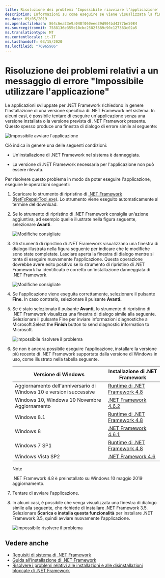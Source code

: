 ```yaml
---
title: Risoluzione dei problemi 'Impossibile riavviare l'applicazione'
description: Informazioni su come eseguire se viene visualizzata la finestra di dialogo "Impossibile iniziare l'applicazione".
ms.date: 09/05/2019
ms.openlocfilehash: 864c6ea23e9a048f060eee39d904bd4377be5084
ms.sourcegitcommit: 7588136e355e10cbc2582f389c90c127363c02a5
ms.translationtype: MT
ms.contentlocale: it-IT
ms.lasthandoff: 03/15/2020
ms.locfileid: "76965906"
---
```

# <a name="troubleshooting-a-this-application-could-not-be-started-error-message"></a>Risoluzione dei problemi relativi a un messaggio di errore "Impossibile utilizzare l'applicazione"

Le applicazioni sviluppate per .NET Framework richiedono in genere l'installazione di una versione specifica di .NET Framework nel sistema. In alcuni casi, è possibile tentare di eseguire un'applicazione senza una versione installata o la versione prevista di .NET Framework presente. Questo spesso produce una finestra di dialogo di errore simile al seguente:

![Impossibile avviare l'applicazione](media/application-not-started/app-could-not-be-started.png)

Ciò indica in genere una delle seguenti condizioni:

- Un'installazione di .NET Framework nel sistema è danneggiata.

- La versione di .NET Framework necessaria per l'applicazione non può essere rilevata.

Per risolvere questo problema in modo da poter eseguire l'applicazione, eseguire le operazioni seguenti:

1. Scaricare lo strumento di ripristino di [.NET Framework (NetFxRepairTool.exe)](https://www.microsoft.com/download/details.aspx?id=30135). Lo strumento viene eseguito automaticamente al termine del download.

1. Se lo strumento di ripristino di .NET Framework consiglia un'azione aggiuntiva, ad esempio quelle illustrate nella figura seguente, selezionare **Avanti**.

   ![Modifiche consigliate](media/application-not-started/repair-tool-recommended-changes.png)

1. Gli strumenti di ripristino di .NET Framework visualizzano una finestra di dialogo illustrata nella figura seguente per indicare che le modifiche sono state completate. Lasciare aperta la finestra di dialogo mentre si tenta di eseguire nuovamente l'applicazione. Questa operazione dovrebbe avere esito positivo se lo strumento di ripristino di .NET Framework ha identificato e corretto un'installazione danneggiata di .NET Framework.

   ![Modifiche consigliate](media/application-not-started/repair-tool-changes-complete.png)

1. Se l'applicazione viene eseguita correttamente, selezionare il pulsante **Fine.** In caso contrario, selezionare il pulsante **Avanti.**

1. Se è stato selezionato il pulsante **Avanti,** lo strumento di ripristino di .NET Framework visualizza una finestra di dialogo simile alla seguente. Selezionare il pulsante Fine per inviare informazioni diagnostiche a Microsoft.Select the **Finish** button to send diagnostic information to Microsoft.

   ![Impossibile risolvere il problema](media/application-not-started/repair-tool-no-resolution.png)

1. Se non è ancora possibile eseguire l'applicazione, installare la versione più recente di .NET Framework supportata dalla versione di Windows in uso, come illustrato nella tabella seguente.

   |Versione di Windows|Installazione di .NET Framework|
   |---|---|
   |Aggiornamento dell'anniversario di Windows 10 e versioni successive|[Runtime di .NET Framework 4.8](https://dotnet.microsoft.com/download/dotnet-framework/net48)|
   |Windows 10, Windows 10 Novembre Aggiornamento|[.NET Framework 4.6.2](https://dotnet.microsoft.com/download/dotnet-framework/net462)|
   |Windows 8.1|[Runtime di .NET Framework 4.8](https://dotnet.microsoft.com/download/dotnet-framework/net48)|
   |Windows 8|[.NET Framework 4.6.1](https://dotnet.microsoft.com/download/dotnet-framework/net461)|
   |Windows 7 SP1|[Runtime di .NET Framework 4.8](https://dotnet.microsoft.com/download/dotnet-framework/net48)|
   |Windows Vista SP2|[.NET Framework 4.6](https://dotnet.microsoft.com/download/dotnet-framework/net46)|

   > [!NOTE]
   > .NET Framework 4.8 è preinstallato su Windows 10 maggio 2019 aggiornamento.

1. Tentare di avviare l'applicazione.

1. In alcuni casi, è possibile che venga visualizzata una finestra di dialogo simile alla seguente, che richiede di installare .NET Framework 3.5. Selezionare **Scarica e installa questa funzionalità** per installare .NET Framework 3.5, quindi avviare nuovamente l'applicazione.

   ![Impossibile risolvere il problema](media/application-not-started/install-3-5.png)

## <a name="see-also"></a>Vedere anche

- [Requisiti di sistema di .NET Framework](../get-started/system-requirements.md)
- [Guida all'installazione di .NET Framework](index.md)
- [Risolvere i problemi relativi alle installazioni e alle disinstallazioni bloccate di .NET Framework](troubleshoot-blocked-installations-and-uninstallations.md)
